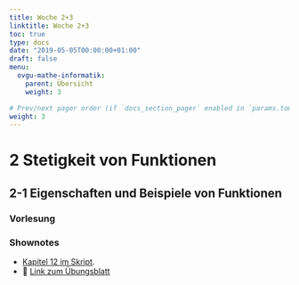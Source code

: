 ```yaml
---
title: Woche 2+3
linktitle: Woche 2+3
toc: true
type: docs
date: "2019-05-05T00:00:00+01:00"
draft: false
menu:
  ovgu-mathe-informatik:
    parent: Übersicht
    weight: 3

# Prev/next pager order (if `docs_section_pager` enabled in `params.toml`)
weight: 3
---
```


# 2 Stetigkeit von Funktionen
## 2-1 Eigenschaften und Beispiele von Funktionen

### Vorlesung
<div id="pc-lecture-2-1"></div>

### Shownotes

 * [Kapitel 12 im Skript](https://paperhive.org/documents/items/Q5_T1IK-vd5c?a=d:cjsQ71YoKehx).
 * :floppy_disk: [Link zum Übungsblatt](https://drive.google.com/drive/folders/1S6Qi0eOcYlOz30TlTa08f1ty9M72xfJf)
